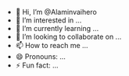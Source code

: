 - 👋 Hi, I’m @Alaminvaihero
- 👀 I’m interested in ...
- 🌱 I’m currently learning ...
- 💞️ I’m looking to collaborate on ...
- 📫 How to reach me ...
- 😄 Pronouns: ...
- ⚡ Fun fact: ...

<!---
Alaminvaihero/Alaminvaihero is a ✨ special ✨ repository because its `README.md` (this file) appears on your GitHub profile.
You can click the Preview link to take a look at your changes.
--->
